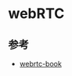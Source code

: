 # webRTC

## 参考
- [webrtc-book](https://a-wing.github.io/webrtc-book-cn/01_introduction.html#peerconnection)
